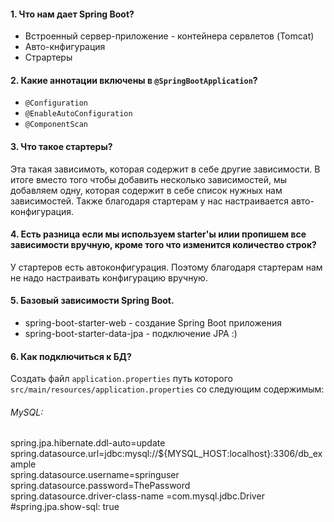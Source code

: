 #### 1. Что нам дает Spring Boot?
* Встроенный сервер-приложение - контейнера сервлетов (Tomcat)
* Авто-кнфигурация
* Страртеры

#### 2. Какие аннотации включены в `@SpringBootApplication`?
* `@Configuration`
* `@EnableAutoConfiguration`
* `@ComponentScan`

#### 3. Что такое стартеры?
Эта такая зависимоть, которая содержит в себе другие зависимости. В итоге вместо того чтобы добавить несколько зависимостей, мы добавляем одну, которая содержит в себе 
список нужных нам зависимостей.
Также благодаря стартерам у нас настраивается авто-конфигурация. 

#### 4. Есть разница если мы используем starter'ы илии пропишем все зависимости вручную, кроме того что изменится количество строк?
У стартеров есть автоконфигурация. Поэтому благодаря стартерам нам не надо настраивать конфигурацию вручную.

#### 5. Базовый зависимости Spring Boot.
* spring-boot-starter-web - создание Spring Boot приложения
* spring-boot-starter-data-jpa - подключение JPA :)

#### 6. Как подключиться к БД? 
Создать файл `application.properties` путь которого `src/main/resources/application.properties` со следующим содержимым:   
###### MySQL:
spring.jpa.hibernate.ddl-auto=update   
spring.datasource.url=jdbc:mysql://${MYSQL_HOST:localhost}:3306/db_example   
spring.datasource.username=springuser   
spring.datasource.password=ThePassword   
spring.datasource.driver-class-name =com.mysql.jdbc.Driver   
#spring.jpa.show-sql: true
